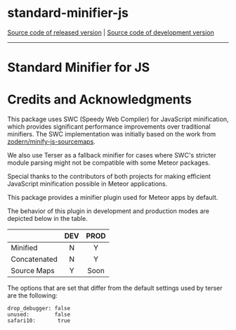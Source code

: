 # standard-minifier-js
[Source code of released version](https://github.com/meteor/meteor/tree/master/packages/standard-minifier-js) | [Source code of development version](https://github.com/meteor/meteor/tree/devel/packages/standard-minifier-js)
***

Standard Minifier for JS
===

# Credits and Acknowledgments

This package uses SWC (Speedy Web Compiler) for JavaScript minification, which provides significant performance improvements over traditional minifiers. The SWC implementation was initially based on the work from [zodern/minify-js-sourcemaps](https://github.com/zodern/minify-js-sourcemaps).

We also use Terser as a fallback minifier for cases where SWC's stricter module parsing might not be compatible with some Meteor packages.

Special thanks to the contributors of both projects for making efficient JavaScript minification possible in Meteor applications.

This package provides a minifier plugin used for Meteor apps by default. 

The behavior of this plugin in development and production modes are depicted below
in the table.


|               | DEV   | PROD   |
|---------------|:-----:|:------:|
| Minified      |   N   |    Y   | 
| Concatenated  |   N   |    Y   | 
| Source Maps   |   Y   |    Soon   | 



The options that are set that differ from the default settings used by terser are the following:

```
drop_debugger: false
unused:        false 
safari10:       true
```
